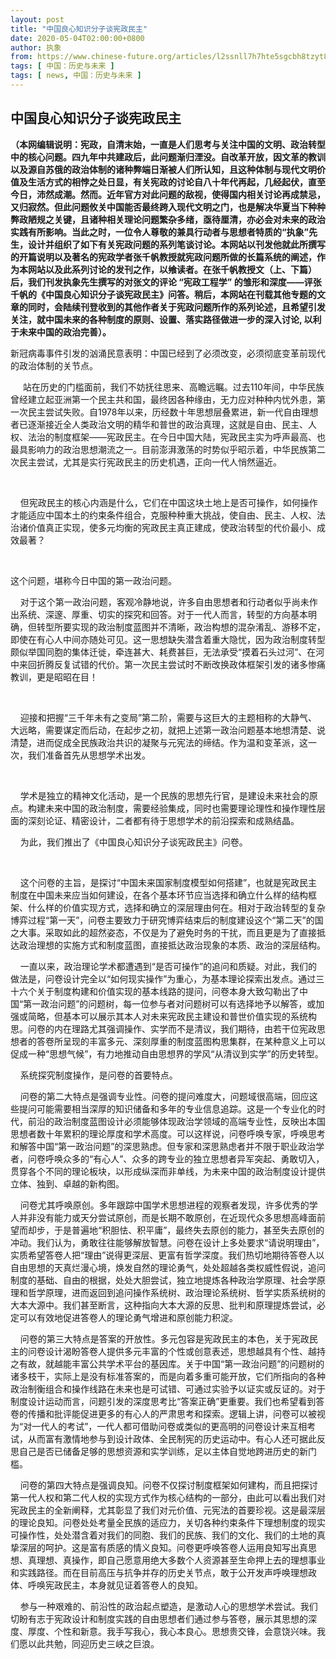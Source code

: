 ```yaml
---
layout: post
title: "中国良心知识分子谈宪政民主"
date: 2020-05-04T02:00:00+0800
author: 执象
from: https://www.chinese-future.org/articles/l2ssnll7h7hte5sgcbh8tzyt8fbpnd
tags: [ 中国：历史与未来 ]
tags: [ news, 中国：历史与未来 ]
---
```


<article class="BlogItem hentry category- tag- tag- tag- author- post-type-text has-categories has-tags has-comments" data-item-id="5eaee8a2c2d94e4ef408c581" id="post-5eaee8a2c2d94e4ef408c581">
<h1 class="BlogItem-title" data-content-field="title">中国良心知识分子谈宪政民主</h1>
<div class="sqs-layout sqs-grid-12 columns-12" data-layout-label="Post Body" data-type="item" data-updated-on="1588521152762" id="item-5eaee8a2c2d94e4ef408c581"><div class="row sqs-row"><div class="col sqs-col-12 span-12"><div class="sqs-block html-block sqs-block-html" data-block-type="2" id="block-e52fe7bb394147059feb"><div class="sqs-block-content"><p class="" style="white-space:pre-wrap;"><strong>（本网编辑说明：宪政，自清末始，一直是人们思考与关注中国的文明、政治转型中的核心问题。四九年中共建政后，此问题渐归湮没。自改革开放，因文革的教训以及源自苏俄的政治体制的诸种弊端日渐被人们所认知，且这种体制与现代文明价值及生活方式的相悖之处日显，有关宪政的讨论自八十年代再起，几经起伏，直至今日，沛然成潮。然而。近年官方对此问题的敌视，使得国内相关讨论再成禁忌，又归寂然。但此问题攸关中国能否最终跨入现代文明之门，也是解决华夏当下种种弊政陋规之关键，且诸种相关理论问题繁杂多绪，亟待厘清，亦必会对未来的政治实践有所影响。当此之时，一位令人尊敬的兼具行动者与思想者特质的“执象”先生，设计并组织了如下有关宪政问题的系列笔谈讨论。本网站以刊发他就此所撰写的开篇说明以及著名的宪政学者张千帆教授就宪政问题所做的长篇系统的阐述，作为本网站以及此系列讨论的发刊之作，以飨读者。在张千帆教授文（上、下篇）后，我们刊发执象先生撰写的对张文的评论 “宪政工程学” 的雏形和深度——评张千帆的《中国良心知识分子谈宪政民主》问答。稍后，本网站在刊载其他专题的文章的同时，会陆续刊登收到的其他作者关于宪政问题所作的系列论述，且希望引发关注，就中国未来的各种制度的原则、设置、落实路径做进一步的深入讨论, 以利于未来中国的政治完善）。</strong></p><p class="" style="white-space:pre-wrap;">新冠病毒事件引发的汹涌民意表明：中国已经到了必须改变，必须彻底变革前现代的政治体制的关节点。</p><p class="" style="white-space:pre-wrap;">     站在历史的门槛面前，我们不妨抚往思来、高瞻远瞩。过去110年间，中华民族曾经建立起亚洲第一个民主共和国，最终因各种缘由，无力应对种种内忧外患，第一次民主尝试失败。自1978年以来，历经数十年思想层叠累进，新一代自由理想者已逐渐接近全人类政治文明的精华和普世的政治真理，这就是自由、民主、人权、法治的制度框架——宪政民主。在今日中国大陆，宪政民主实为呼声最高、也最具影响力的政治思想潮流之一。目前澎湃激荡的时势似乎昭示着，中华民族第二次民主尝试，尤其是实行宪政民主的历史机遇，正向一代人悄然逼近。</p><p class="" style="white-space:pre-wrap;"> </p><p class="" style="white-space:pre-wrap;">    但宪政民主的核心内涵是什么，它们在中国这块土地上是否可操作，如何操作才能适应中国本土的约束条件组合，克服种种重大挑战，使自由、民主、人权、法治诸价值真正实现，使多元均衡的宪政民主真正建成，使政治转型的代价最小、成效最著？</p><p class="" style="white-space:pre-wrap;"> </p><p class="" style="white-space:pre-wrap;">这个问题，堪称今日中国的第一政治问题。 </p><p class="" style="white-space:pre-wrap;">    对于这个第一政治问题，客观冷静地说，许多自由思想者和行动者似乎尚未作出系统、深邃、厚重、切实的探究和回答。对于一代人而言，转型的方向基本明确，但转型所要实现的政治制度蓝图并不清晰，政治构想的混杂淆乱、游移不定，即使在有心人中间亦随处可见。这一思想缺失潜含着重大隐忧，因为政治制度转型颇似举国同胞的集体迁徙，牵连甚大、耗费甚巨，无法承受“摸着石头过河”、在河中来回折腾反复试错的代价。第一次民主尝试时不断改换政体框架引发的诸多惨痛教训，更是昭昭在目！</p><p class="" style="white-space:pre-wrap;"> </p><p class="" style="white-space:pre-wrap;">    迎接和把握“三千年未有之变局”第二阶，需要与这巨大的主题相称的大静气、大远略，需要谋定而后动，在起步之初，就把上述第一政治问题基本地想清楚、说清楚，进而促成全民族政治共识的凝聚与元宪法的缔结。作为温和变革派，这一次，我们准备首先从思想学术出发。</p><p class="" style="white-space:pre-wrap;"> </p><p class="" style="white-space:pre-wrap;">    学术是独立的精神文化活动，是一个民族的思想先行官，是建设未来社会的原点。构建未来中国的政治制度，需要经验集成，同时也需要理论理性和操作理性层面的深刻论证、精密设计，二者都有待于思想学术的前沿探索和成熟结晶。</p><p class="" style="white-space:pre-wrap;">    为此，我们推出了《中国良心知识分子谈宪政民主》问卷。</p><p class="" style="white-space:pre-wrap;"> </p><p class="" style="white-space:pre-wrap;">    这个问卷的主旨，是探讨“中国未来国家制度模型如何搭建”，也就是宪政民主制度在中国未来应当如何建设，在各个基本环节应当选择和确立什么样的结构框架、什么样的价值实现方式，选择和确立的深层理由何在。相对于政治转型的复杂博弈过程“第一天”，问卷主要致力于研究博弈结束后的制度建设这个“第二天”的国之大事。采取如此的超然姿态，不仅是为了避免时务的干扰，而且更是为了直接抵达政治理想的实施方式和制度蓝图，直接抵达政治现象的本质、政治的深层结构。</p><p class="" style="white-space:pre-wrap;">    一直以来，政治理论学术都遭遇到“是否可操作”的追问和质疑。对此，我们的做法是，问卷设计完全以“如何现实操作”为重心，为基本理论探索出发点。通过三十六个关于制度构建和价值实现的基本线路的提问，问卷本身大致勾勒出了中国“第一政治问题”的问题树，每一位参与者对问题树可以有选择地予以解答，或加强或简略，但基本可以展示其本人对未来宪政民主建设和普世价值实现的系统构思。问卷的内在理路尤其强调操作、实学而不是清议，我们期待，由若干位宪政思想者的答卷所呈现的丰富多元、深刻厚重的制度蓝图构思集群，在某种意义上可以促成一种“思想气候”，有力地推动自由思想界的学风“从清议到实学”的历史转型。</p><p class="" style="white-space:pre-wrap;">    系统探究制度操作，是问卷的首要特点。</p><p class="" style="white-space:pre-wrap;">    问卷的第二大特点是强调专业性。问卷的提问难度大，问题域很高端，回应这些提问可能需要相当深厚的知识储备和多年的专业信息追踪。这是一个专业化的时代，前沿的政治制度蓝图设计必须能够体现政治学领域的高端专业性，反映出本国思想者数十年累积的理论厚度和学术高度。可以这样说，问卷呼唤专家，呼唤思考和解答中国“第一政治问题”的深思熟虑。但专家和深思熟虑者并不限于职业政治学者，问卷呼唤众多的“有心人”、众多的跨专业的独立思想者异军突起、勇敢切入，贯穿各个不同的理论板块，以形成纵深而非单线，为未来中国的政治制度设计提供立体、独到、卓越的新构图。</p><p class="" style="white-space:pre-wrap;">    问卷尤其呼唤原创。多年跟踪中国学术思想进程的观察者发现，许多优秀的学人并非没有能力或天分尝试原创，而是长期不敢原创，在近现代众多思想高峰面前望而却步，于是普遍地“积胆怯、积平庸”，最终失去原创的能力，甚至失去原创的冲动。我们认为，勇敢往往能够解放智慧。问卷在设计上多处要求“请说明理由”，实质希望答卷人把“理由”说得更深层、更富有哲学深度。我们热切地期待答卷人以自由思想的天真烂漫心境，焕发自然的理论勇气，处处超越各类权威性假说，追问制度的基础、自由的根据，处处大胆尝试，独立地提炼各种政治学原理、社会学原理和哲学原理，进而返回到追问操作系统树、政治理论系统树、哲学实质系统树的大本大源中。我们甚至断言，这种指向大本大源的反思、批判和原理提炼尝试，必定可以有效地促进答卷人的理论勇气增进和原创能力积淀。</p><p class="" style="white-space:pre-wrap;">    问卷的第三大特点是答案的开放性。多元包容是宪政民主的本色，关于宪政民主的问卷设计渴盼答卷人提供多元丰富的个性或创意表述，思想越具有个性、越持之有故，就越能丰富公共学术平台的基因库。关于中国“第一政治问题”的问题树的诸多枝干，实际上是没有标准答案的，而是向着多重可能开放，它们所指向的各种政治制衡组合和操作线路在未来也是可试错、可通过实验予以证实或反证的。对于制度设计运动而言，问题引发的深度思考比“答案正确”更重要。我们也希望看到答卷的传播和批评能促进更多的有心人的严肃思考和探索。逻辑上讲，问卷可以被视为“对一代人的考试”，一代人都可借助问卷或类似的更高明的问卷设计来互相考试，从而富有激情地参与到设计政体、全民制宪的历史运动中。有心人还可据此反思自己是否已储备足够的思想资源和实学训练，足以主体自觉地跨进历史的新门槛。</p><p class="" style="white-space:pre-wrap;">    问卷的第四大特点是强调良知。问卷不仅探讨制度框架如何建构，而且把探讨第一代人权和第二代人权的实现方式作为核心结构的一部分，由此可以看出我们对宪政民主的全新阐释，尤其彰显了我们对元价值、元宪法的首要珍视。这是最深层的理论良知。问卷处处考量全民族的适应力，关切各种约束条件下理想制度的现实可操作性，处处潜含着对我们的同胞、我们的民族、我们的文化、我们的土地的真挚深层的呵护。这是富有质感的情义良知。问卷更呼唤答卷人运用良知写出真思想、真理想、真操作，即自己愿意用绝大多数个人资源甚至生命押上去的理想事业和实践路径。而在目前高压与抗争并存的历史关节点，敢于公开发声呼唤理想政体、呼唤宪政民主，本身就见证着答卷人的良知。</p><p class="" style="white-space:pre-wrap;">    参与一种艰难的、前沿性的政治起点塑造，是激动人心的思想学术尝试。我们切盼有志于宪政设计和制度实践的自由思想者们通过参与答卷，展示其思想的深度、厚度、个性和新意。我手写我心，我心本良心。思想贵交锋，会意饶兴味。我们愿以此共勉，同迎历史三峡之巨浪。</p><p class="" style="white-space:pre-wrap;"> </p></div></div></div></div></div>


<section class="BlogItem-comments" id="comments-5eaee8a2c2d94e4ef408c581">

</section>
</article>

